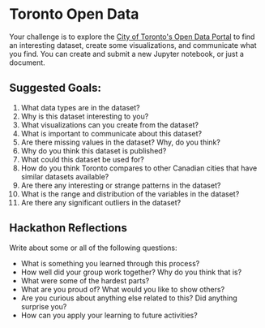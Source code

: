# Toronto Open Data

Your challenge is to explore the [City of Toronto's Open Data Portal](https://open.toronto.ca) to find an interesting dataset, create some visualizations, and communicate what you find. You can create and submit a new Jupyter notebook, or just a document.

## Suggested Goals:

1. What data types are in the dataset?
1. Why is this dataset interesting to you?
1. What visualizations can you create from the dataset?
1. What is important to communicate about this dataset?
1. Are there missing values in the dataset? Why, do you think?
1. Why do you think this dataset is published?
1. What could this dataset be used for?
1. How do you think Toronto compares to other Canadian cities that have similar datasets available?
1. Are there any interesting or strange patterns in the dataset?
1. What is the range and distribution of the variables in the dataset?
1. Are there any significant outliers in the dataset?

## Hackathon Reflections

Write about some or all of the following questions:

- What is something you learned through this process?
- How well did your group work together? Why do you think that is?
- What were some of the hardest parts?
- What are you proud of? What would you like to show others?
- Are you curious about anything else related to this? Did anything surprise you?
- How can you apply your learning to future activities?
